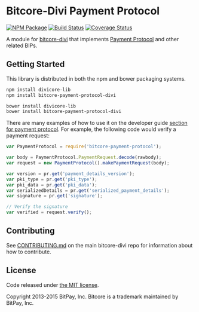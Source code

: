 Bitcore-Divi Payment Protocol
=======

[![NPM Package](https://img.shields.io/npm/v/bitcore-payment-protocol-divi.svg?style=flat-square)](https://www.npmjs.org/package/bitcore-payment-protocol-divi)
[![Build Status](https://img.shields.io/travis/divicoin/bitcore-payment-protocol-divi.svg?branch=master&style=flat-square)](https://travis-ci.org/divicoin/bitcore-payment-protocol-divi)
[![Coverage Status](https://img.shields.io/coveralls/divicoin/bitcore-payment-protocol-divi.svg?style=flat-square)](https://coveralls.io/r/divicoin/bitcore-payment-protocol-divi)

A module for [bitcore-divi](https://github.com/divicoin/bitcore-divi) that implements [Payment Protocol](https://github.com/bitcoin/bips/blob/master/bip-0070.mediawiki) and other related BIPs.

## Getting Started

This library is distributed in both the npm and bower packaging systems.

```sh
npm install divicore-lib
npm install bitcore-payment-protocol-divi
```

```sh
bower install divicore-lib
bower install bitcore-payment-protocol-divi
```

There are many examples of how to use it on the developer guide [section for payment protocol](https://bitcore.io/api/paypro). For example, the following code would verify a payment request:

```javascript
var PaymentProtocol = require('bitcore-payment-protocol');

var body = PaymentProtocol.PaymentRequest.decode(rawbody);
var request = new PaymentProtocol().makePaymentRequest(body);

var version = pr.get('payment_details_version');
var pki_type = pr.get('pki_type');
var pki_data = pr.get('pki_data');
var serializedDetails = pr.get('serialized_payment_details');
var signature = pr.get('signature');

// Verify the signature
var verified = request.verify();
```

## Contributing

See [CONTRIBUTING.md](https://github.com/dsahpay/bitcore-divi/blob/master/CONTRIBUTING.md) on the main bitcore-divi repo for information about how to contribute.

## License

Code released under [the MIT license](https://github.com/bitpay/bitcore/blob/master/LICENSE).

Copyright 2013-2015 BitPay, Inc. Bitcore is a trademark maintained by BitPay, Inc.
